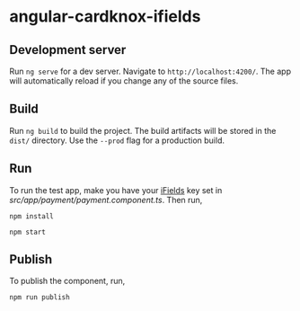 # angular-cardknox-ifields

## Development server

Run `ng serve` for a dev server. Navigate to `http://localhost:4200/`. The app will automatically reload if you change any of the source files.

## Build

Run `ng build` to build the project. The build artifacts will be stored in the `dist/` directory. Use the `--prod` flag for a production build.

## Run

To run the test app, make you have your [iFields](https://docs.cardknox.com/cardknox-products/ifields) key set in *src/app/payment/payment.component.ts*. Then run,

`npm install`

`npm start`

## Publish

To publish the component, run,

`npm run publish`
